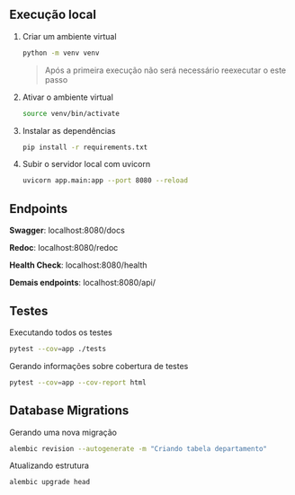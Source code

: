 
## Execução local

1. Criar um ambiente virtual
   ```bash
   python -m venv venv
   ```
   > Após a primeira execução não será necessário reexecutar o este passo

2. Ativar o ambiente virtual
   ```bash
   source venv/bin/activate
   ```

3. Instalar as dependências
   ```bash
   pip install -r requirements.txt
   ```

4. Subir o servidor local com uvicorn
   ```bash
   uvicorn app.main:app --port 8080 --reload
   ```


## Endpoints

**Swagger**: localhost:8080/docs   

**Redoc**: localhost:8080/redoc   

**Health Check**: localhost:8080/health   

**Demais endpoints**: localhost:8080/api/<feature>

## Testes

Executando todos os testes
```bash
pytest --cov=app ./tests
```

Gerando informações sobre cobertura de testes
```bash
pytest --cov=app --cov-report html
```


## Database Migrations

Gerando uma nova migração
```bash
alembic revision --autogenerate -m "Criando tabela departamento"
```

Atualizando estrutura 
```bash
alembic upgrade head
```

